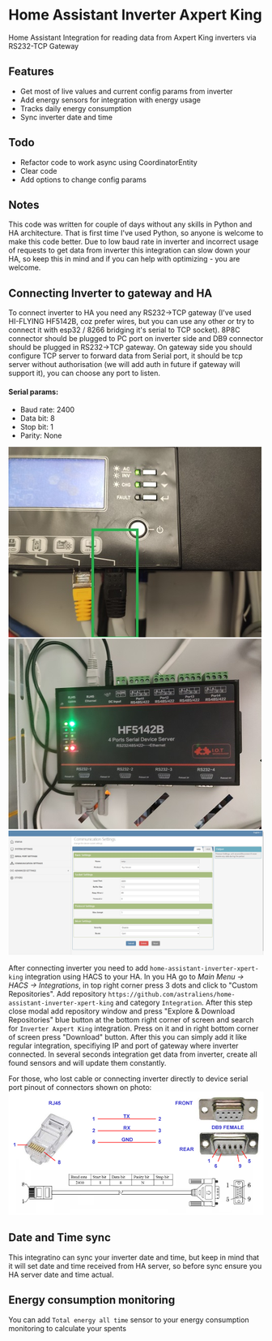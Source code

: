 # Home Assistant Inverter Axpert King
Home Assistant Integration for reading data from Axpert King inverters via RS232-TCP Gateway

## Features

- Get most of live values and current config params from inverter
- Add energy sensors for integration with energy usage
- Tracks daily energy consumption
- Sync inverter date and time

## Todo

- Refactor code to work async using CoordinatorEntity
- Clear code
- Add options to change config params

## Notes

This code was written for couple of days without any skills in Python and HA architecture. That is first time I've used Python, so anyone is welcome to make this code better.
Due to low baud rate in inverter and incorrect usage of requests to get data from inverter this integration can slow down your HA, so keep this in mind and if you can help with optimizing - you are welcome.

## Connecting Inverter to gateway and HA

To connect inverter to HA you need any RS232->TCP gateway (I've used HI-FLYING HF5142B, coz prefer wires, but you can use any other or try to connect it with esp32 / 8266 bridging it's serial to TCP socket). 8P8C connector should be plugged to PC port on inverter side and DB9 connector should be plugged in RS232->TCP gateway.
On gateway side you should configure TCP server to forward data from Serial port, it should be tcp server without authorisation (we will add auth in future if gateway will support it), you can choose any port to listen.

#### Serial params:
- Baud rate: 2400
- Data bit: 8
- Stop bit: 1
- Parity: None

![inverter_connection](https://raw.githubusercontent.com/astraliens/home-assistant-inverter-xpert-king/main/images/inverter_connection.jpg)
![HF5142B_connection](https://raw.githubusercontent.com/astraliens/home-assistant-inverter-xpert-king/main/images/HF5142B_connection.jpg)
![HF5142B_TCP_Server](https://raw.githubusercontent.com/astraliens/home-assistant-inverter-xpert-king/main/images/HF5142B_TCP_Server.jpg)

After connecting inverter you need to add `home-assistant-inverter-xpert-king` integration using HACS to your HA. In you HA go to *Main Menu -> HACS -> Integrations*, in top right corner press 3 dots and click to "Custom Repositories". Add repository `https://github.com/astraliens/home-assistant-inverter-xpert-king` and category `Integration`. After this step close modal add repository window and press "Explore & Download Repositories" blue button at the bottom right corner of screen and search for `Inverter Axpert King` integration. Press on it and in right bottom corner of screen press "Download" button. 
After this you can simply add it like regular integration, specifiying IP and port of gateway where inverter connected. In several seconds integration get data from inverter, create all found sensors and will update them constantly.

For those, who lost cable or connecting inverter directly to device serial port pinout of connectors shown on photo:
![rs232_db9_pinout](https://raw.githubusercontent.com/astraliens/home-assistant-inverter-xpert-king/main/images/rs232_db9_pinout.png)


## Date and Time sync

This integratino can sync your inverter date and time, but keep in mind that it will set date and time received from HA server, so before sync ensure you HA server date and time actual.

## Energy consumption monitoring

You can add `Total energy all time` sensor to your energy consumption monitoring to calculate your spents
